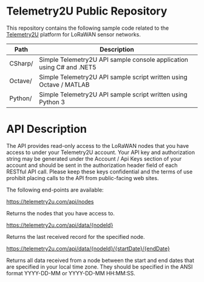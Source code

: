 # Telemetry2U Public Repository
This repository contains the following sample code related to the [Telemetry2U](https://telemetry2u.com) platform for LoRaWAN sensor networks.

Path | Description
------------- | -------------
CSharp/ | Simple Telemetry2U API sample console application using C# and .NET5
Octave/ | Simple Telemetry2U API sample script written using Octave / MATLAB
Python/ | Simple Telemetry2U API sample script written using Python 3

# API Description
The API provides read-only access to the LoRaWAN nodes that you have access to under your Telemetry2U account.
Your API key and authorization string may be generated under the Account / Api Keys section of your account and should 
be sent in the authorization header field of each RESTful API call. Please keep these keys confidential and the terms
of use prohibit placing calls to the API from public-facing web sites.

The following end-points are available:

https://telemetry2u.com/api/nodes

Returns the nodes that you have access to.

https://telemetry2u.com/api/data/{nodeId}

Returns the last received record for the specified node.

https://telemetry2u.com/api/data/{nodeId}/{startDate}/{endDate}

Returns all data received from a node between the start and end dates that are specified in your local time zone.
They should be specified in the ANSI format YYYY-DD-MM or YYYY-DD-MM HH:MM:SS.